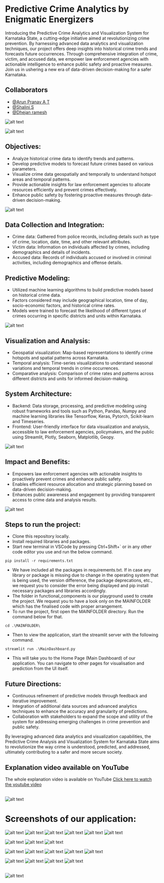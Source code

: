 
# Predictive Crime Analytics by Enigmatic Energizers

Introducing the Predictive Crime Analytics and Visualization System for Karnataka State, a cutting-edge initiative aimed at revolutionizing crime prevention. By harnessing advanced data analytics and visualization techniques, our project offers deep insights into historical crime trends and forecasts future occurrences. Through comprehensive integration of crime, victim, and accused data, we empower law enforcement agencies with actionable intelligence to enhance public safety and proactive measures. Join us in ushering a new era of data-driven decision-making for a safer Karnataka.

## Collaborators

- [@Arun Pranav A T](https://github.com/arunpranav-at)
- [@Shalini S](https://github.com/ShaliniSJ)
- [@Dhejan ramesh](https://github.com/Dhejan33) 

![alt text](<MAINFOLDER/ppt in images/Team Enigmatic Energizers_page-0001.jpg>)

![alt text](<MAINFOLDER/ppt in images/Team Enigmatic Energizers_page-0007.jpg>)

## Objectives:
- Analyze historical crime data to identify trends and patterns.
- Develop predictive models to forecast future crimes based on various parameters.
- Visualize crime data geospatially and temporally to understand hotspot areas and temporal patterns.
- Provide actionable insights for law enforcement agencies to allocate resources efficiently and prevent crimes effectively.
- Enhance public safety by fostering proactive measures through data-driven decision-making.

![alt text](<MAINFOLDER/ppt in images/Team Enigmatic Energizers_page-0002.jpg>)

## Data Collection and Integration:
- Crime data: Gathered from police records, including details such as type of crime, location, date, time, and other relevant attributes.
- Victim data: Information on individuals affected by crimes, including demographics and details of incidents.
- Accused data: Records of individuals accused or involved in criminal activities, including demographics and offense details.

## Predictive Modeling:
- Utilized machine learning algorithms to build predictive models based on historical crime data.
- Factors considered may include geographical location, time of day, socio-economic factors, and historical crime rates.
- Models were trained to forecast the likelihood of different types of crimes occurring in specific districts and units within Karnataka.

![alt text](<MAINFOLDER/ppt in images/Team Enigmatic Energizers_page-0005.jpg>)

## Visualization and Analysis:
- Geospatial visualization: Map-based representations to identify crime hotspots and spatial patterns across Karnataka.
- Temporal analysis: Time-series visualizations to understand seasonal variations and temporal trends in crime occurrences.
- Comparative analysis: Comparison of crime rates and patterns across different districts and units for informed decision-making.

## System Architecture:
- Backend: Data storage, processing, and predictive modeling using robust frameworks and tools such as Python, Pandas, Numpy and machine learning libraries like Tensorflow, Keras, Pytorch, Scikit-learn and Timeseries.
- Frontend: User-friendly interface for data visualization and analysis, accessible to law enforcement agencies, policymakers, and the public using Streamlit, Plotly, Seaborn, Matplotlib, Geopy.

![alt text](<MAINFOLDER/ppt in images/Team Enigmatic Energizers_page-0003.jpg>)

## Impact and Benefits:
- Empowers law enforcement agencies with actionable insights to proactively prevent crimes and enhance public safety.
- Enables efficient resource allocation and strategic planning based on data-driven decision-making.
- Enhances public awareness and engagement by providing transparent access to crime data and analysis results.

![alt text](<MAINFOLDER/ppt in images/Team Enigmatic Energizers_page-0004.jpg>)

## Steps to run the project:
- Clone this repository locally.
- Install required libraries and packages.
- Start new terminal in VSCode by pressing Ctrl+Shift+` or in any other code editor you use and run the below command.
```
pip install -r requirements.txt
```
- We have included all the packages in requirements.txt. If in case any library or package is missing due to change in the operating system that is being used, the version difference, the package deprecations, etc., we request you to consider the error being displayed and pip install necessary packages and libraries accordingly.
- The folder in functional_components is our playground used to create the project. We request you to have a look only on the MAINFOLDER which has the finalised code with proper arrangement.
- To run the project, first open the MAINFOLDER directory. Run the command below for that.
```
cd .\MAINFOLDER\
```
- Then to view the application, start the streamlit server with the following command.
```
streamlit run .\MainDashboard.py
```
- This will take you to the Home Page (Main Dashboard) of our application. You can navigate to other pages for visualisation and prediction from the UI itself.


## Future Directions:
- Continuous refinement of predictive models through feedback and iterative improvement.
- Integration of additional data sources and advanced analytics techniques to enhance the accuracy and granularity of predictions.
- Collaboration with stakeholders to expand the scope and utility of the system for addressing emerging challenges in crime prevention and public safety.

By leveraging advanced data analytics and visualization capabilities, the Predictive Crime Analysis and Visualization System for Karnataka State aims to revolutionize the way crime is understood, predicted, and addressed, ultimately contributing to a safer and more secure society.

## Explanation video available on YouTube
The whole explanation video is available on YouTube [Click here to watch the youtube video](https://youtu.be/aKzof3DJHA0)<br><br>

![alt text](<MAINFOLDER/ppt in images/Team Enigmatic Energizers_page-0010.jpg>)

# Screenshots of our application:
![alt text](MAINFOLDER/images/ss_from_project/file_2024-04-14_18.03.03.png) 
![alt text](MAINFOLDER/images/ss_from_project/file_2024-04-14_17.37.56.png) 
![alt text](MAINFOLDER/images/ss_from_project/file_2024-04-14_17.38.51.png) 
![alt text](MAINFOLDER/images/ss_from_project/file_2024-04-14_17.42.11.png) 
![alt text](MAINFOLDER/images/ss_from_project/file_2024-04-14_17.42.32.png) 
![alt text](MAINFOLDER/images/ss_from_project/file_2024-04-14_17.42.55.png) 

![alt text](<MAINFOLDER/images/ss_from_project/Screenshot 2024-04-14 234126.png>) 
![alt text](<MAINFOLDER/images/ss_from_project/Screenshot 2024-04-14 234135.png>) 
![alt text](<MAINFOLDER/images/ss_from_project/Screenshot 2024-04-14 234201.png>) 


![alt text](<MAINFOLDER/images/ss_from_project/Screenshot 2024-04-17 142421.jpg>) 
![alt text](<MAINFOLDER/images/ss_from_project/Screenshot 2024-04-17 142434.jpg>) 
![alt text](<MAINFOLDER/images/ss_from_project/Screenshot 2024-04-17 142526.jpg>) 
![alt text](<MAINFOLDER/images/ss_from_project/Screenshot 2024-04-17 142613.jpg>) 
![alt text](<MAINFOLDER/images/ss_from_project/Screenshot 2024-04-17 142708.jpg>) 
 
![alt text](<MAINFOLDER/images/ss_from_project/Screenshot 2024-04-17 144342.png>) 
![alt text](<MAINFOLDER/images/ss_from_project/Screenshot 2024-04-17 144401.png>) 
![alt text](<MAINFOLDER/images/ss_from_project/Screenshot 2024-04-17 145211.png>) 
![alt text](<MAINFOLDER/images/ss_from_project/Screenshot 2024-04-17 145230.png>)
<br><br>

![alt text](<MAINFOLDER/ppt in images/Team Enigmatic Energizers_page-0011.jpg>)
